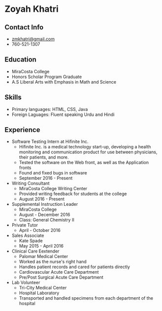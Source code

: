 # Zoyah Khatri
## Contact Info
* zmkhatri@gmail.com
* 760-521-1307

## Education
* MiraCosta College
* Honors Scholar Program Graduate
* A.S Liberal Arts with Emphasis in Math and Science

## Skills
* Primary languages: HTML, CSS, Java
* Foreign Laguages: Fluent speaking Urdu and Hindi

## Experience
* Software Testing Intern at Hifinite Inc.
  * Hifinite Inc. is a medical technology start-up, developing a health monitoring and communication product for use between physicians, their patients, and more.
  * Tested the software on the Web front, as well as the Application fronts
  * Found and fixed bugs in software
  * September 2016 - Present
* Writing Consultant
  * MiraCosta College Writing Center 
  * Provided writing feedback for students at the college
  * August 2016 - Present
* Supplemental Instruction Leader
  * MiraCosta College
  * August - December 2016
  * Class: General Chemistry II
* Private Tutor
  * April - October 2016
* Sales Associate
  * Kate Spade
  * May 2015 - April 2016
* Clinical Care Eextender
  * Palomar Medical Center
  * Worked as the nurse's right hand
  * Handles patient records and cared for patients directly
  * Cardiovascular Acute Care Department
  * Pre/Post Surgical Acute Care Department
* Lab Volunteer
  * Tri-City Medical Center
  * Hospital Laboratory
  * Transported and handled specimens from each department of the hospital
